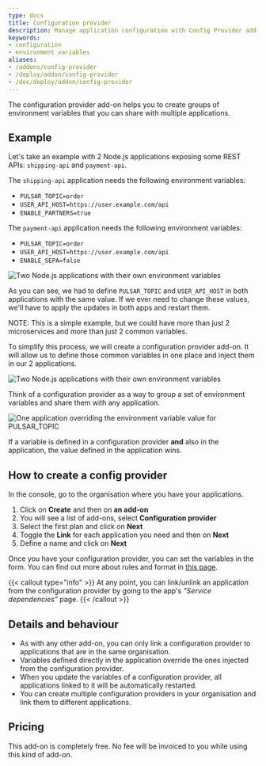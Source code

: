 ```yaml
---
type: docs
title: Configuration provider
description: Manage application configuration with Config Provider add-on service for centralized environment variable management and secure storage
keywords:
- configuration
- environment variables
aliases:
- /addons/config-provider
- /deploy/addon/config-provider
- /doc/deploy/addon/config-provider
---
```


The configuration provider add-on helps you to create groups of environment variables that you can share with multiple applications.

## Example

Let's take an example with 2 Node.js applications exposing some REST APIs: `shipping-api` and `payment-api`.

The `shipping-api` application needs the following environment variables:

* `PULSAR_TOPIC=order`
* `USER_API_HOST=https://user.example.com/api`
* `ENABLE_PARTNERS=true`

The `payment-api` application needs the following environment variables:

* `PULSAR_TOPIC=order`
* `USER_API_HOST=https://user.example.com/api`
* `ENABLE_SEPA=false`

![Two Node.js applications with their own environment variables](/images/schema-config-provider-01.svg "Two Node.js applications with their own environment variables")

As you can see, we had to define `PULSAR_TOPIC` and `USER_API_HOST` in both applications with the same value.
If we ever need to change these values, we'll have to apply the updates in both apps and restart them.

NOTE: This is a simple example, but we could have more than just 2 microservices and more than just 2 common variables.

To simplify this process, we will create a configuration provider add-on.
It will allow us to define those common variables in one place and inject them in our 2 applications.

![Two Node.js applications with their own environment variables](/images/schema-config-provider-02.svg "Two Node.js applications with their own environment variables")

Think of a configuration provider as a way to group a set of environment variables and share them with any application.

![One application overriding the environment variable value for PULSAR_TOPIC](/images/schema-config-provider-03.svg "One application overriding the environment variable value for PULSAR_TOPIC")

If a variable is defined in a configuration provider **and** also in the application, the value defined in the application wins.

## How to create a config provider

In the console, go to the organisation where you have your applications.

1. Click on **Create** and then on **an add-on**
2. You will see a list of add-ons, select **Configuration provider**
3. Select the first plan and click on **Next**
4. Toggle the **Link** for each application you need and then on **Next**
5. Define a name and click on **Next**

Once you have your configuration provider, you can set the variables in the form.
You can find out more about rules and format in [this page](/developers/doc/develop/env-variables#environment-variables-rules-and-formats).

{{< callout type="info" >}}
At any point, you can link/unlink an application from the configuration provider by going to the app's _"Service dependencies"_ page.
{{< /callout >}}

## Details and behaviour

* As with any other add-on, you can only link a configuration provider to applications that are in the same organisation.
* Variables defined directly in the application override the ones injected from the configuration provider.
* When you update the variables of a configuration provider, all applications linked to it will be automatically restarted.
* You can create multiple configuration providers in your organisation and link them to different applications.

## Pricing

This add-on is completely free.
No fee will be invoiced to you while using this kind of add-on.
